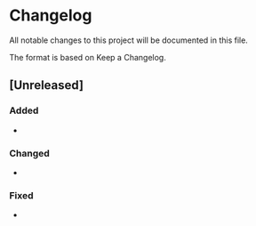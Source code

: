 # Changelog
All notable changes to this project will be documented in this file.

The format is based on Keep a Changelog.

## [Unreleased]
### Added
- 
### Changed
-
### Fixed
-